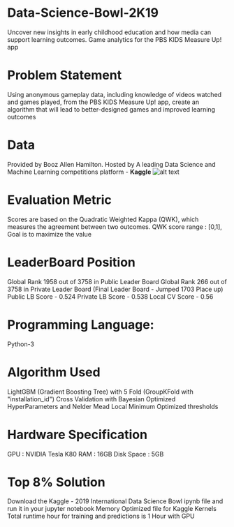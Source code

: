 # Data-Science-Bowl-2K19
Uncover new insights in early childhood education and how media can support learning outcomes.
Game analytics for the PBS KIDS Measure Up! app

# Problem Statement
Using anonymous gameplay data, including knowledge of videos watched and games played, from the PBS KIDS Measure Up! app,
create an algorithm that will lead to better-designed games and improved learning outcomes

# Data
Provided by Booz Allen Hamilton.
Hosted by A leading Data Science and Machine Learning competitions platform - **Kaggle**
![alt text](https://encrypted-tbn0.gstatic.com/images?q=tbn%3AANd9GcS5PQ_OWiFGx-jkAV_6Ti8bRBz0Z9DLDFIeHP6_YfPdqsTLyVns&usqp=CAU)


# Evaluation Metric
Scores are based on the Quadratic Weighted Kappa (QWK), which measures the agreement between two outcomes.
QWK score range : [0,1], Goal is to maximize the value

# LeaderBoard Position
Global Rank 1958 out of 3758 in Public Leader Board
Global Rank 266 out of 3758 in Private Leader Board (Final Leader Board - Jumped 1703 Place up)
Public LB Score - 0.524
Private LB Score - 0.538
Local CV Score - 0.56

# Programming Language:
Python-3

# Algorithm Used
LightGBM (Gradient Boosting Tree) with 5 Fold (GroupKFold with "installation_id") Cross Validation with Bayesian Optimized HyperParameters and Nelder Mead Local Minimum Optimized thresholds

# Hardware Specification
GPU : NVIDIA Tesla K80
RAM : 16GB
Disk Space : 5GB


# Top 8% Solution
Download the Kaggle - 2019 International Data Science Bowl ipynb file and run it in your jupyter notebook
Memory Optimized file for Kaggle Kernels
Total runtime hour for training and predictions is 1 Hour with GPU

